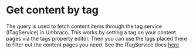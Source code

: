 # Get content by tag

The query is used to fetch content items through the tag service (ITagService) in Umbraco. This works by setting a tag on your content pages via the tags property editor. Then you can use the tags placed there to filter out the content pages you need. See the ITagService docs [here](https://our.umbraco.com/apidocs/v8/csharp/api/Umbraco.Core.Services.ITagService.html#Umbraco_Core_Services_ITagService_GetTaggedContentByTag_System_String_System_String_System_String_)
